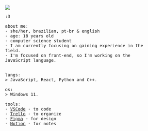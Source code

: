 <p float="left">
 <img src="https://media.discordapp.net/attachments/760622341007999017/1294115284403224747/7b1b937039e441c0a2a63792fb0b1337.jpg?ex=6709d647&is=670884c7&hm=26e9c47221564d4b67c500c0daffd5cd4982f4799e3e82304fa657e9432910cb&=&format=webp&width=280&height=671">
  <p float="left">
    <samp>
      :3 
      <br>
      <br>
      about me:<br>
             - she/her, brazilian, pt-br & english <br>
             - age: 18 years old<br>
             - computer science student<br>
             - I am currently focusing on gaining experience in the field.<br>
             - I'm focused on front-end, so I'm working on the JavaScript language.<br>
      <br>
      <br>
      langs:<br>
          > JavaScript, React, Python and C++.
      <br>
      <br>
      os:<br>
        >  Windows 11.
      <br>
      <br>
      tools:<br>
          - <a href="https://code.visualstudio.com">VSCode</a> - to code<br>
          - <a href="https://trello.com/">Trello</a> - to organize<br>
          - <a href="https://www.figma.com/">Figma</a> - for design<br>
          - <a href="https://www.notion.so/">Notion</a> - for notes
     <br>
     <br>
      
  </p>
</p>

